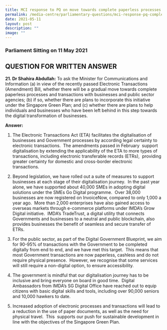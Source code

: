 ```yaml
---
title: MCI response to PQ on move towards complete paperless processes & transactions
permalink: /media-centre/parliamentary-questions/mci-response-pq-complete-paperless-processes-transactions/
date: 2021-05-11
layout: post
description: ""
image: ""
---
```

### Parliament Sitting on 11 May 2021

QUESTION FOR WRITTEN ANSWER
---------------------------

**21\. Dr Shahira Abdullah:** To ask the Minister for Communications and Information (a) in view of the recently passed Electronic Transactions (Amendment) Bill, whether there will be a gradual move towards complete paperless processes and transactions with businesses and public sector agencies; (b) if so, whether there are plans to incorporate this initiative under the Singapore Green Plan; and (c) whether there are plans to help individuals and businesses who have been left behind in this step towards the digital transformation of businesses.  
  
**Answer:**  
  
1. The Electronic Transactions Act (ETA) facilitates the digitalisation of businesses and Government processes by according legal certainty to electronic transactions.  The amendments passed in February  support digitalisation by extending the applicability of the ETA to more types of transactions, including electronic transferable records (ETRs),  providing greater certainty for domestic and cross-border electronic transactions.    
  
2. Beyond legislation, we have rolled out a suite of measures to support businesses at each stage of their digitalisation journey.  In the past year alone, we have supported about 40,000 SMEs in adopting digital solutions under the SMEs Go Digital programme.  Over 38,000 businesses are now registered on InvoiceNow, compared to only 1,000 a year ago.  More than 2,000 enterprises have also gained access to overseas markets through e-commerce platforms under IMDA’s Grow Digital initiative.  IMDA’s TradeTrust, a digital utility that connects Governments and businesses to a neutral and public blockchain, also provides businesses the benefit of seamless and secure transfer of ETRs.    
  
3. For the public sector, as part of the Digital Government Blueprint, we aim for 90-95% of transactions with the Government to be completed digitally from end to end, and we have met this target.  This means that most Government transactions are now paperless, cashless and do not require physical presence.  However, we recognise that some services will still require a non-digital option, to ensure accessibility.   
  
4. The government is mindful that our digitalisation journey has to be inclusive and bring everyone on board in good time.  Digital Ambassadors from IMDA’s SG Digital Office have reached out to equip citizens with basic digital skills and tools, including over 90,000 seniors and 10,000 hawkers to date.  
  
5. Increased adoption of electronic processes and transactions will lead to a reduction in the use of paper documents, as well as the need for physical travel.  This  supports our push for sustainable development in line with the objectives of the Singapore Green Plan.